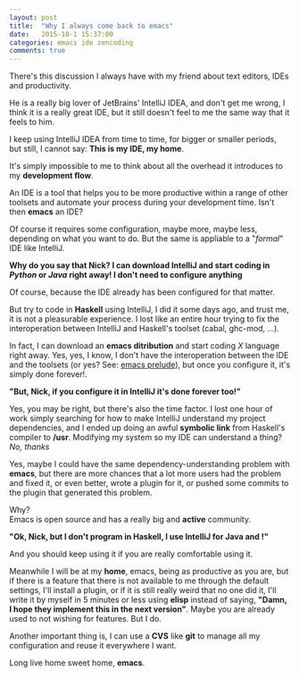 ```yaml
---
layout: post
title:  "Why I always come back to emacs"
date:   2015-10-1 15:37:00
categories: emacs ide zencoding
comments: true
---
```


There's this discussion I always have with my friend about text editors, IDEs
and productivity.

He is a really big lover of JetBrains' IntelliJ IDEA, and don't get me wrong, I
think it is a really great IDE, but it still doesn't feel to me the same way
that it feels to him.

I keep using IntelliJ IDEA from time to time, for bigger or smaller periods, but
still, I cannot say: **This is my IDE, my home**.

It's simply impossible to me to think about all the overhead it introduces to my
**development flow**.

An IDE is a tool that helps you to be more productive within a range of other
toolsets and automate your process during your development time. Isn't then
**emacs** an IDE?

Of course it requires some configuration, maybe more, maybe less, depending on
what you want to do. But the same is appliable to a "*formal*" IDE like IntelliJ.

**Why do you say that Nick? I can download IntelliJ and start coding in *Python*
or *Java* right away! I don't need to configure anything**

Of course, because the IDE already has been configured for that matter.

But try to code in **Haskell** using IntelliJ, I did it some days ago, and trust
me, it is not a pleasurable experience. I lost like an entire hour trying to fix
the interoperation between IntelliJ and Haskell's toolset (cabal, ghc-mod, ...).

In fact, I can download an **emacs ditribution** and start coding *X* language
right away. Yes, yes, I know, I don't have the interoperation between the IDE and
the toolsets (or yes? See: [emacs prelude](http://batsov.com/prelude/)), but once
you configure it, it's simply done forever!.

**"But, Nick, if you configure it in IntelliJ it's done forever too!"**

Yes, you may be right, but there's also the time factor. I lost one hour of work
simply searching for how to make IntelliJ understand my project dependencies, and
I ended up doing an awful **symbolic link** from Haskell's compiler to **/usr**.
Modifying my system so my IDE can understand a thing? *No, thanks*

Yes, maybe I could have the same dependency-understanding problem with **emacs**,
but there are more chances that a lot more users had the problem and fixed it, or
even better, wrote a plugin for it, or pushed some commits to the plugin that
generated this problem.

Why?  
Emacs is open source and has a really big and **active** community.

**"Ok, Nick, but I don't program in Haskell, I use IntelliJ for Java and <Insert other IntelliJ supported language here>!"**

And you should keep using it if you are really comfortable using it.

Meanwhile I will be at my **home**, emacs, being as productive as you are, but
if there is a feature that there is not available to me through the default
settings, I'll install a plugin, or if it is still really weird that no one did
it, I'll write it by myself in 5 minutes or less using **elisp** instead of
saying, **"Damn, I hope they implement this in the next version"**. Maybe you
are already used to not wishing for features. But I do.

Another important thing is, I can use a **CVS** like **git** to manage all my
configuration and reuse it everywhere I want.

Long live home sweet home, **emacs**.
